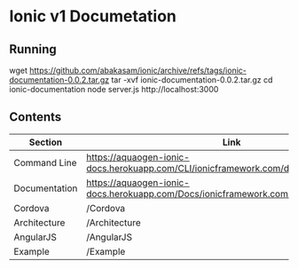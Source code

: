 # Ionic v1 Documetation

## Running

wget https://github.com/abakasam/ionic/archive/refs/tags/ionic-documentation-0.0.2.tar.gz
tar -xvf ionic-documentation-0.0.2.tar.gz
cd ionic-documentation
node server.js
http://localhost:3000



## Contents
Section | Link
--------|------
Command Line | https://aquaogen-ionic-docs.herokuapp.com/CLI/ionicframework.com/docs/v3/cli/index.html
Documentation | https://aquaogen-ionic-docs.herokuapp.com/Docs/ionicframework.com/docs/v1/index.html
Cordova | /Cordova
Architecture | /Architecture
AngularJS | /AngularJS
Example | /Example
